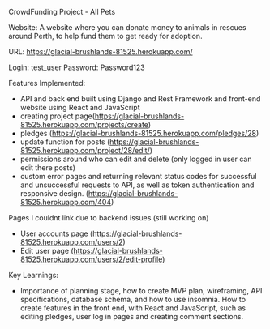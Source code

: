 CrowdFunding Project - All Pets

Website:
A website where you can donate money to animals in rescues around Perth, to help fund them to get ready for adoption. 

URL: https://glacial-brushlands-81525.herokuapp.com/

Login: test_user Password: Password123



Features Implemented:
-	API and back end built using Django and Rest Framework and front-end website using React and JavaScript
-	creating project page(https://glacial-brushlands-81525.herokuapp.com/projects/create)
-	pledges (https://glacial-brushlands-81525.herokuapp.com/pledges/28)
-	update function for posts (https://glacial-brushlands-81525.herokuapp.com/project/28/edit/)
-	permissions around who can edit and delete (only logged in user can edit there posts)
-	 custom error pages and returning relevant status codes for successful and unsuccessful requests to API, as well as token authentication and responsive design. (https://glacial-brushlands-81525.herokuapp.com/404)

Pages I couldnt link due to backend issues (still working on)
- User accounts page (https://glacial-brushlands-81525.herokuapp.com/users/2)
- Edit user page (https://glacial-brushlands-81525.herokuapp.com/users/2/edit-profile)


Key Learnings:
-	Importance of planning stage, how to create MVP plan, wireframing, API specifications, database schema, and how to use insomnia.
How to create features in the front end, with React and JavaScript, such as editing pledges, user log in pages and creating comment sections.
